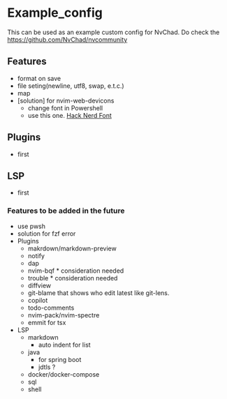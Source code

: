# Example_config

This can be used as an example custom config for NvChad. Do check the
https://github.com/NvChad/nvcommunity

## Features

- format on save
- file seting(newline, utf8, swap, e.t.c.)
- map
- \[solution\] for nvim-web-devicons
  - change font in Powershell
  - use this one.
    [Hack Nerd Font](https://github.com/ryanoasis/nerd-fonts/releases/download/v3.0.2/Hack.zip)

## Plugins

- first

## LSP

- first

### Features to be added in the future

- use pwsh
- solution for fzf error
- Plugins
  - makrdown/markdown-preview
  - notify
  - dap
  - nvim-bqf \* consideration needed
  - trouble \* consideration needed
  - diffview
  - git-blame that shows who edit latest like git-lens.
  - copilot
  - todo-comments
  - nvim-pack/nvim-spectre
  - emmit for tsx
- LSP
  - markdown
    - auto indent for list
  - java
    - for spring boot
    - jdtls ?
  - docker/docker-compose
  - sql
  - shell

